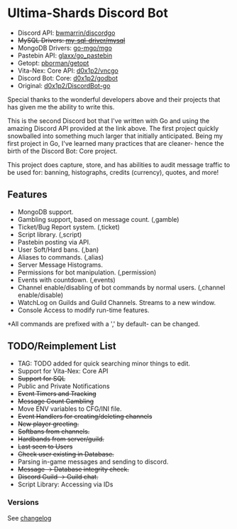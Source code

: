 # Ultima-Shards Discord Bot

+ Discord API: [bwmarrin/discordgo](https://github.com/bwmarrin/discordgo)
+ ~~MySQL Drivers: [my-sql-driver/mysql](https://github.com/go-sql-driver/mysql)~~
+ MongoDB Drivers: [go-mgo/mgo](https://github.com/go-mgo/mgo)
+ Pastebin API: [glaxx/go_pastebin](https://github.com/glaxx/go_pastebin)
+ Getopt: [pborman/getopt](https://github.com/pborman/getopt)
+ Vita-Nex: Core API: [d0x1p2/vncgo](https://github.com/d0x1p2/vncgo)
+ Discord Bot: Core: [d0x1p2/godbot](https://github.com/d0x1p2/godbot)
+ Original: [d0x1p2/DiscordBot-go](https://github.com/d0x1p2/DiscordBot-go)

Special thanks to the wonderful developers above and their projects that has given me the ability to write this.

This is the second Discord bot that I've written with Go and using the amazing Discord API provided at the link above. The first project quickly snowballed into something much larger that initially anticipated. Being my first project in Go, I've learned many practices that are cleaner- hence the birth of the Discord Bot: Core project.

This project does capture, store, and has abilities to audit message traffic to be used for: banning, histographs, credits (currency), quotes, and more!

## Features

+ MongoDB support.
+ Gambling support, based on message count. (,gamble)
+ Ticket/Bug Report system. (,ticket)
+ Script library. (,script)
+ Pastebin posting via API.
+ User Soft/Hard bans. (,ban)
+ Aliases to commands. (,alias)
+ Server Message Histograms.
+ Permissions for bot manipulation. (,permission)
+ Events with countdown. (,events)
+ Channel enable/disabling of bot commands by normal users. (,channel enable/disable)
+ WatchLog on Guilds and Guild Channels. Streams to a new window.
+ Console Access to modify run-time features.

*All commands are prefixed with a ',' by default- can be changed.

## TODO/Reimplement List

+ TAG: TODO added for quick searching minor things to edit.
+ Support for Vita-Nex: Core API
+ ~~Support for SQL~~
+ Public and Private Notifications
+ ~~Event Timers and Tracking~~
+ ~~Message Count Gambling~~
+ Move ENV variables to CFG/INI file.
+ ~~Event Handlers for creating/deleting channels~~
+ ~~New player greeting.~~
+ ~~Softbans from channels.~~
+ ~~Hardbands from server/guild.~~
+ ~~Last seen to Users~~
+ ~~Check user existing in Database.~~
+ Parsing in-game messages and sending to discord.
+ ~~Message -> Database integrity check.~~
+ ~~Discord Guild -> Guild chat.~~
+ Script Library: Accessing via IDs

### Versions

See [changelog](https://github.com/d0x1p2/usmbot/blob/master/changelog)